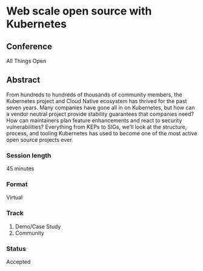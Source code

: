 # Web scale open source with Kubernetes

## Conference
All Things Open

## Abstract
From hundreds to hundreds of thousands of community members, the Kubernetes project and Cloud Native ecosystem has thrived for the past seven years. Many companies have gone all in on Kubernetes, but how can a vendor neutral project provide stability guarantees that companies need? How can maintainers plan feature enhancements and react to security vulnerabilities? Everything from KEPs to SIGs, we'll look at the structure, process, and tooling Kubernetes has used to become one of the most active open source projects ever.

### Session length
45 minutes

### Format
Virtual

### Track
1. Demo/Case Study
1. Community

### Status
Accepted
